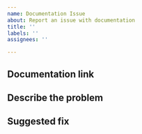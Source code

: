 ```yaml
---
name: Documentation Issue
about: Report an issue with documentation
title: ''
labels: ''
assignees: ''

---
```


## Documentation link
 
<!--- Where is the documentation with the issue? -->
 
## Describe the problem
 
<!--- Is this a typo, stale information, request for improvement, inaccuracy? -->
<!--- Clearly and concisely describe the problem with the documentation -->
 
## Suggested fix
 
<!--- If possible, help us by offering a suggested fix to the problem -->
